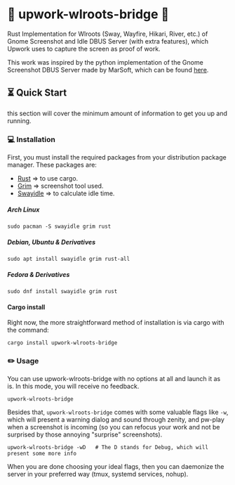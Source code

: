 # :rocket: upwork-wlroots-bridge :rocket:

Rust Implementation for Wlroots (Sway, Wayfire, Hikari, River, etc.) of Gnome
Screenshot and Idle DBUS Server (with extra features), which Upwork uses to capture the screen as
proof of work.

This work was inspired by the python implementation of the Gnome Screenshot DBUS
Server made by MarSoft, which can be found [here](https://github.com/MarSoft/upwork-wayland).

## :hourglass_flowing_sand: Quick Start

this section will cover the minimum amount of information to get you up and
running.

### :computer: Installation

First, you must install the required packages from your distribution package
manager. These packages are:

- [Rust](https://www.rust-lang.org/) => to use cargo.
- [Grim](https://sr.ht/~emersion/grim/) => screenshot tool used.
- [Swayidle](https://github.com/swaywm/swayidle) => to calculate idle time.

##### Arch Linux

```
sudo pacman -S swayidle grim rust
```

##### Debian, Ubuntu & Derivatives

```
sudo apt install swayidle grim rust-all
```

##### Fedora & Derivatives

```
sudo dnf install swayidle grim rust
```

#### Cargo install

Right now, the more straightforward method of installation is via cargo with
the command:

```
cargo install upwork-wlroots-bridge
```

### :pencil2: Usage

You can use upwork-wlroots-bridge with no options at all and launch it as is. 
In this mode, you will receive no feedback. 
```
upwork-wlroots-bridge
```

Besides that, `upwork-wlroots-bridge` comes with some valuable flags like `-w`, 
which will present a warning dialog and sound through zenity, and pw-play when 
a screenshot is incoming (so you can refocus your work and not be surprised by 
those annoying "surprise" screenshots).
```
upwork-wlroots-bridge -wD   # The D stands for Debug, which will present some more info
```

When you are done choosing your ideal flags, then you can daemonize the server in 
your preferred way (tmux, systemd services, nohup).

